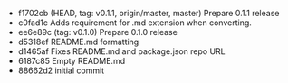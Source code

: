 * f1702cb (HEAD, tag: v0.1.1, origin/master, master) Prepare 0.1.1 release
* c0fad1c Adds requirement for .md extension when converting.
* ee6e89c (tag: v0.1.0) Prepare 0.1.0 release
* d5318ef README.md formatting
* d1465af Fixes README.md and package.json repo URL
* 6187c85 Empty README.md
* 88662d2 initial commit
